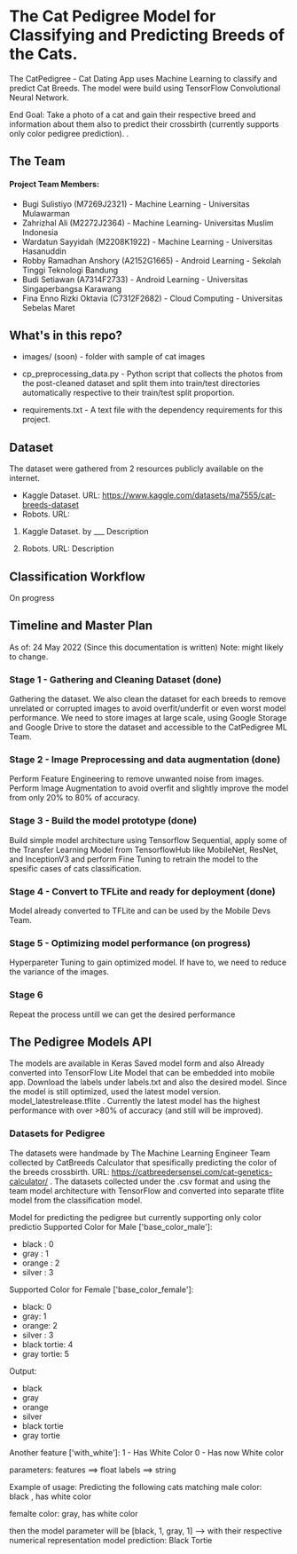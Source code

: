 # The Cat Pedigree Model for Classifying and Predicting Breeds of the Cats.

The CatPedigree - Cat Dating App uses Machine Learning to classify and predict Cat Breeds. The model were build using TensorFlow Convolutional Neural Network.

End Goal: Take a photo of a cat and gain their respective breed and information about them also to predict their crossbirth (currently supports only color pedigree prediction). 
.

## The Team 
#### Project Team Members:
* Bugi Sulistiyo (M7269J2321) - Machine Learning - Universitas Mulawarman
* Zahrizhal Ali (M2272J2364) - Machine Learning- Universitas Muslim Indonesia
* Wardatun Sayyidah (M2208K1922) - Machine Learning - Universitas Hasanuddin
* Robby Ramadhan Anshory (A2152G1665) - Android Learning - Sekolah Tinggi Teknologi Bandung
* Budi Setiawan (A7314F2733) - Android Learning - Universitas Singaperbangsa Karawang
* Fina Enno Rizki Oktavia (C7312F2682) - Cloud Computing - Universitas Sebelas Maret

## What's in this repo?

* images/ (soon) - folder with sample of cat images
* cp_preprocessing_data.py - Python script that collects the photos from the post-cleaned dataset and split them into train/test directories automatically respective to their train/test split proportion.

* requirements.txt - A text file with the dependency requirements for this project.

## Dataset
The dataset were gathered from 2 resources publicly available on the internet.
- Kaggle Dataset. URL: https://www.kaggle.com/datasets/ma7555/cat-breeds-dataset 
- Robots. URL:

1. Kaggle Dataset.
by ___
Description


2. Robots. URL:
Description

## Classification Workflow
On progress

## Timeline and Master Plan

As of: 24 May 2022 (Since this documentation is written)
Note: might likely to change.

### Stage 1 - Gathering and Cleaning Dataset (done)
Gathering the dataset. We also clean the dataset for each breeds to remove unrelated or corrupted images to avoid overfit/underfit or even worst model performance. We need to store images at large scale, using Google Storage and Google Drive to store the dataset and accessible to the CatPedigree ML Team.

### Stage 2 - Image Preprocessing and data augmentation (done)
Perform Feature Engineering to remove unwanted noise from images. Perform Image Augmentation to avoid overfit and slightly improve the model from only 20% to 80% of accuracy.

### Stage 3 - Build the model prototype (done)
Build simple model architecture using Tensorflow Sequential, apply some of the Transfer Learning Model from TensorflowHub like MobileNet, ResNet, and InceptionV3 and perform Fine Tuning to retrain the model to the spesific cases of cats classification.

### Stage 4 - Convert to TFLite and ready for deployment (done)
Model already converted to TFLite and can be used by the Mobile Devs Team.

### Stage 5 - Optimizing model performance (on progress)
Hyperpareter Tuning to gain optimized model. If have to, we need to reduce the variance of the images.

### Stage 6 
Repeat the process untill we can get the desired performance


## The Pedigree Models API
The models are available in Keras Saved model form and also Already converted into TensorFlow Lite Model that can be embedded into mobile app. Download the labels under labels.txt and also the desired model. Since the model is still optimized, used the latest model version. model_latestrelease.tflite . Currently the latest model has the highest performance with over >80% of accuracy (and still will be improved). 
### Datasets for Pedigree
The datasets were handmade by The Machine Learning Engineer Team collected by CatBreeds Calculator that spesifically predicting the color of the breeds crossbirth. URL:  https://catbreedersensei.com/cat-genetics-calculator/ . The datasets collected under the .csv format and using the team model architecture  with TensorFlow  and converted into separate tflite model from the classification model.

Model for predicting the pedigree but currently supporting only color predictio
Supported Color for Male ['base_color_male']:

* black : 0
* gray : 1
* orange : 2
* silver : 3

Supported Color for Female ['base_color_female']:

* black: 0
* gray: 1
* orange: 2
* silver : 3
* black tortie: 4
* gray tortie: 5

Output:

* black
* gray
* orange
* silver
* black tortie
* gray tortie

Another feature
['with_white']:
1 - Has White Color
0 - Has now White color

parameters:
features ==> float
labels ==> string

Example of usage:
Predicting the following cats matching
male color:  
black , has white color

femalte color:
gray, has white color

then the model parameter will be
[black, 1, gray, 1] --> with their respective numerical representation
model prediction: Black Tortie





